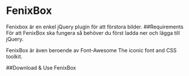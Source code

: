 # FenixBox
Fenixbox är en enkel jQuery plugin för att förstora bilder.
##Requirements
För att FenixBox ska fungera så behöver du först ladda ner och lägga till jQuery.

FenixBox är även beroende av Font-Awesome The iconic font and CSS toolkit.

##Download & Use FenixBox
